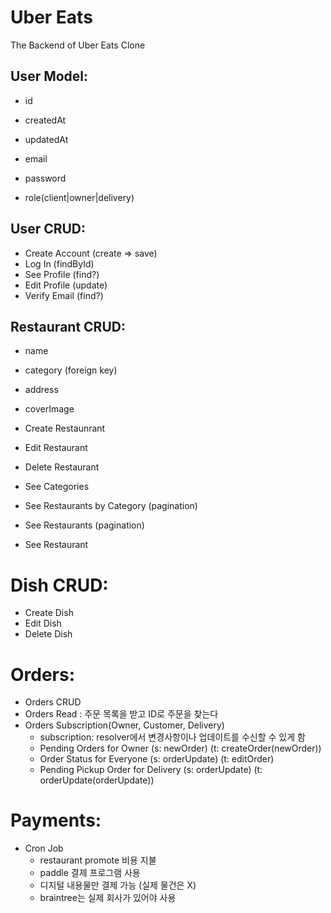 # Uber Eats

The Backend of Uber Eats Clone

## User Model:

- id
- createdAt
- updatedAt

- email
- password
- role(client|owner|delivery)

## User CRUD:

- Create Account (create => save)
- Log In (findById)
- See Profile (find?)
- Edit Profile (update)
- Verify Email (find?)

## Restaurant CRUD:

- name
- category (foreign key)
- address
- coverImage

- Create Restaunrant
- Edit Restaurant
- Delete Restaurant

- See Categories
- See Restaurants by Category (pagination)
- See Restaurants (pagination)
- See Restaurant

# Dish CRUD:

- Create Dish
- Edit Dish
- Delete Dish

# Orders:

- Orders CRUD
- Orders Read : 주문 목록을 받고 ID로 주문을 찾는다
- Orders Subscription(Owner, Customer, Delivery)
  - subscription: resolver에서 변경사항이나 업데이트를 수신할 수 있게 함
  - Pending Orders for Owner (s: newOrder) (t: createOrder(newOrder))
  - Order Status for Everyone (s: orderUpdate) (t: editOrder)
  - Pending Pickup Order for Delivery (s: orderUpdate) (t: orderUpdate(orderUpdate))

# Payments:

- Cron Job
  - restaurant promote 비용 지불
  - paddle 결제 프로그램 사용
  - 디지털 내용물만 결제 가능 (실제 물건은 X)
  - braintree는 실제 회사가 있어야 사용
